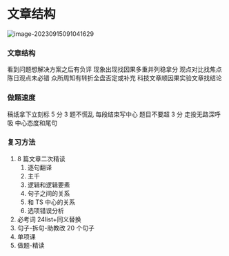 # 文章结构

![image-20230915091041629](https://cdn.jsdelivr.net/gh/davidliuk/images@master/blog/image-20230915091041629.png)

### 文章结构

看到问题想解决方案之后有负评
现象出现找因果多重并列稳拿分
观点对比找焦点陈日观点未必错
众所周知有转折全盘否定或补充
科技文章顺因果实验文章找结论

### 做题速度

稿纸拿下立刻标 5 分 3 题不慌乱
每段结束写中心 题目不要超 3 分
走投无路深呼吸 中心态度和尾句

### 复习方法

1. 8 篇文章二次精读
   1. 逐句翻译
   2. 主千
   3. 逻辑和逻辑要素
   4. 句子之间的关系
   5. 和 TS 中心的关系
   6. 选项错误分析
2. 必考词 24Iist+同义替换
3. 句子-拆句-助教改 20 个句子
4. 单项课
5. 做题-精读
